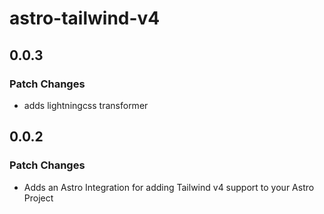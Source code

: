 # astro-tailwind-v4

## 0.0.3

### Patch Changes

- adds lightningcss transformer

## 0.0.2

### Patch Changes

- Adds an Astro Integration for adding Tailwind v4 support to your Astro Project
